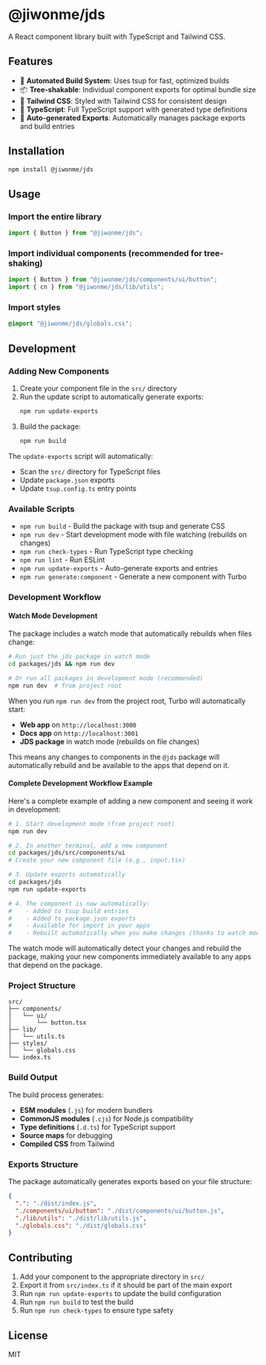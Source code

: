 # @jiwonme/jds

A React component library built with TypeScript and Tailwind CSS.

## Features

- 🚀 **Automated Build System**: Uses tsup for fast, optimized builds
- 📦 **Tree-shakable**: Individual component exports for optimal bundle size
- 🎨 **Tailwind CSS**: Styled with Tailwind CSS for consistent design
- 📝 **TypeScript**: Full TypeScript support with generated type definitions
- 🔄 **Auto-generated Exports**: Automatically manages package exports and build entries

## Installation

```bash
npm install @jiwonme/jds
```

## Usage

### Import the entire library
```typescript
import { Button } from "@jiwonme/jds";
```

### Import individual components (recommended for tree-shaking)
```typescript
import { Button } from "@jiwonme/jds/components/ui/button";
import { cn } from "@jiwonme/jds/lib/utils";
```

### Import styles
```css
@import "@jiwonme/jds/globals.css";
```

## Development

### Adding New Components

1. Create your component file in the `src/` directory
2. Run the update script to automatically generate exports:
   ```bash
   npm run update-exports
   ```
3. Build the package:
   ```bash
   npm run build
   ```

The `update-exports` script will automatically:
- Scan the `src/` directory for TypeScript files
- Update `package.json` exports
- Update `tsup.config.ts` entry points

### Available Scripts

- `npm run build` - Build the package with tsup and generate CSS
- `npm run dev` - Start development mode with file watching (rebuilds on changes)
- `npm run check-types` - Run TypeScript type checking
- `npm run lint` - Run ESLint
- `npm run update-exports` - Auto-generate exports and entries
- `npm run generate:component` - Generate a new component with Turbo

### Development Workflow

#### Watch Mode Development

The package includes a watch mode that automatically rebuilds when files change:

```bash
# Run just the jds package in watch mode
cd packages/jds && npm run dev

# Or run all packages in development mode (recommended)
npm run dev  # from project root
```

When you run `npm run dev` from the project root, Turbo will automatically start:
- **Web app** on `http://localhost:3000`
- **Docs app** on `http://localhost:3001` 
- **JDS package** in watch mode (rebuilds on file changes)

This means any changes to components in the `@jds` package will automatically rebuild and be available to the apps that depend on it.

#### Complete Development Workflow Example

Here's a complete example of adding a new component and seeing it work in development:

```bash
# 1. Start development mode (from project root)
npm run dev

# 2. In another terminal, add a new component
cd packages/jds/src/components/ui
# Create your new component file (e.g., input.tsx)

# 3. Update exports automatically
cd packages/jds
npm run update-exports

# 4. The component is now automatically:
#    - Added to tsup build entries
#    - Added to package.json exports
#    - Available for import in your apps
#    - Rebuilt automatically when you make changes (thanks to watch mode)
```

The watch mode will automatically detect your changes and rebuild the package, making your new components immediately available to any apps that depend on the package.

### Project Structure

```
src/
├── components/
│   └── ui/
│       └── button.tsx
├── lib/
│   └── utils.ts
├── styles/
│   └── globals.css
└── index.ts
```

### Build Output

The build process generates:
- **ESM modules** (`.js`) for modern bundlers
- **CommonJS modules** (`.cjs`) for Node.js compatibility
- **Type definitions** (`.d.ts`) for TypeScript support
- **Source maps** for debugging
- **Compiled CSS** from Tailwind

### Exports Structure

The package automatically generates exports based on your file structure:

```json
{
  ".": "./dist/index.js",
  "./components/ui/button": "./dist/components/ui/button.js",
  "./lib/utils": "./dist/lib/utils.js",
  "./globals.css": "./dist/globals.css"
}
```

## Contributing

1. Add your component to the appropriate directory in `src/`
2. Export it from `src/index.ts` if it should be part of the main export
3. Run `npm run update-exports` to update the build configuration
4. Run `npm run build` to test the build
5. Run `npm run check-types` to ensure type safety

## License

MIT 